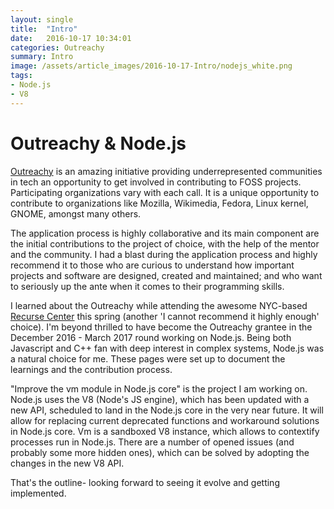```yaml
---
layout: single
title:  "Intro"
date:   2016-10-17 10:34:01
categories: Outreachy
summary: Intro
image: /assets/article_images/2016-10-17-Intro/nodejs_white.png
tags:
- Node.js
- V8
---
```


# Outreachy & Node.js
[Outreachy](https://wiki.gnome.org/Outreachy) is an amazing initiative
providing underrepresented communities in tech an opportunity
to get involved in contributing to FOSS projects. Participating organizations
vary with each call. It is a unique opportunity to contribute to organizations like Mozilla,
Wikimedia, Fedora, Linux kernel, GNOME, amongst many others.

The application process is highly collaborative and its main component are
the initial contributions to the project of choice, with the help of the mentor
and the community. I had a blast during the application process and
highly recommend it to those who are curious to understand how important projects
and software are designed, created and maintained; and who want to seriously up
the ante when it comes to their programming skills.

I learned about the Outreachy while attending the awesome NYC-based [Recurse Center](https://www.recurse.com/) this spring (another 'I cannot recommend it
highly enough' choice). I'm beyond thrilled to have become the Outreachy grantee in the December 2016 - March 2017 round working on Node.js. Being both Javascript and C++ fan
with deep interest in complex systems, Node.js was a natural choice for me.
These pages were set up to document the learnings and the contribution process.

"Improve the vm module in Node.js core" is the project I am working on.
Node.js uses the V8 (Node's JS engine), which has been updated with a new API,
scheduled to land in the Node.js core in the very near future. It will allow for replacing
current deprecated functions and workaround solutions in Node.js core.
Vm is a sandboxed V8 instance, which allows to contextify processes run in Node.js.
There are a number of opened issues (and probably some more hidden ones),
which can be solved by adopting the changes in the new V8 API.

That's the outline- looking forward to seeing it evolve and getting implemented.
